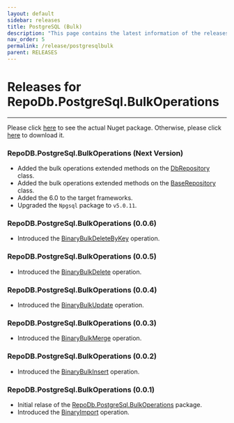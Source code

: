 ```yaml
---
layout: default
sidebar: releases
title: PostgreSQL (Bulk)
description: "This page contains the latest information of the releases of RepoDb.PostgreSql.BulkOperations library."
nav_order: 5
permalink: /release/postgresqlbulk
parent: RELEASES
---
```


# Releases for RepoDb.PostgreSql.BulkOperations

---

Please click [here](https://www.nuget.org/packages/RepoDb.PostgreSql.BulkOperations) to see the actual Nuget package. Otherwise, please click [here](https://www.nuget.org/api/v2/package/RepoDb.PostgreSql.BulkOperations) to download it.

### RepoDB.PostgreSql.BulkOperations (Next Version)

- Added the bulk operations extended methods on the [DbRepository](/class/dbrepository) class.
- Added the bulk operations extended methods on the [BaseRepository](/class/baserepository) class.
- Added the 6.0 to the target frameworks.
- Upgraded the `Npgsql` package to `v5.0.11`.


### RepoDB.PostgreSql.BulkOperations (0.0.6)

- Introduced the [BinaryBulkDeleteByKey](/operation/binarybulkdeletebykey) operation.


### RepoDB.PostgreSql.BulkOperations (0.0.5)

- Introduced the [BinaryBulkDelete](/operation/binarybulkdelete) operation.


### RepoDB.PostgreSql.BulkOperations (0.0.4)

- Introduced the [BinaryBulkUpdate](/operation/binarybulkupdate) operation.


### RepoDB.PostgreSql.BulkOperations (0.0.3)

- Introduced the [BinaryBulkMerge](/operation/binarybulkmerge) operation.


### RepoDB.PostgreSql.BulkOperations (0.0.2)

- Introduced the [BinaryBulkInsert](/operation/binarybulkinsert) operation.


### RepoDB.PostgreSql.BulkOperations (0.0.1)

- Initial relase of the [RepoDb.PostgreSql.BulkOperations](https://www.nuget.org/packages/RepoDb.PostgreSql.BulkOperations/0.0.1) package.
- Introduced the [BinaryImport](/operation/binaryimport) operation.